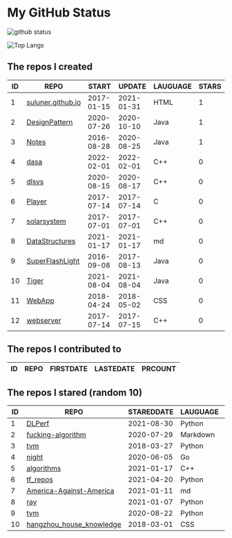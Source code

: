 # My GitHub Status

<img src="https://github-readme-stats-1.yihong0618.vercel.app/api?username=ThaddeusJiang&show_icons=true&&&hide_title=true&count_private=true" alt="github status" />

![Top Langs](https://github-readme-stats-1.yihong0618.vercel.app/api/top-langs/?username=ThaddeusJiang&layout=compact)

<!--START_SECTION:my_github-->
## The repos I created
| ID |                               REPO                                |   START    |   UPDATE   | LAUGUAGE | STARS |
|----|-------------------------------------------------------------------|------------|------------|----------|-------|
|  1 | [suluner.github.io](https://github.com/suluner/suluner.github.io) | 2017-01-15 | 2021-01-31 | HTML     |     1 |
|  2 | [DesignPattern](https://github.com/suluner/DesignPattern)         | 2020-07-26 | 2020-10-10 | Java     |     1 |
|  3 | [Notes](https://github.com/suluner/Notes)                         | 2016-08-28 | 2020-08-25 | Java     |     1 |
|  4 | [dasa](https://github.com/suluner/dasa)                           | 2022-02-01 | 2022-02-01 | C++      |     0 |
|  5 | [dlsys](https://github.com/suluner/dlsys)                         | 2020-08-15 | 2020-08-17 | C++      |     0 |
|  6 | [Player](https://github.com/suluner/Player)                       | 2017-07-14 | 2017-07-14 | C        |     0 |
|  7 | [solarsystem](https://github.com/suluner/solarsystem)             | 2017-07-01 | 2017-07-01 | C++      |     0 |
|  8 | [DataStructures](https://github.com/suluner/DataStructures)       | 2021-01-17 | 2021-01-17 | md       |     0 |
|  9 | [SuperFlashLight](https://github.com/suluner/SuperFlashLight)     | 2016-09-08 | 2017-08-13 | Java     |     0 |
| 10 | [Tiger](https://github.com/suluner/Tiger)                         | 2021-08-04 | 2021-08-04 | Java     |     0 |
| 11 | [WebApp](https://github.com/suluner/WebApp)                       | 2018-04-24 | 2018-05-02 | CSS      |     0 |
| 12 | [webserver](https://github.com/suluner/webserver)                 | 2017-07-14 | 2017-07-15 | C++      |     0 |

## The repos I contributed to
| ID | REPO | FIRSTDATE | LASTEDATE | PRCOUNT |
|----|------|-----------|-----------|---------|

## The repos I stared (random 10)
| ID |                                        REPO                                        | STAREDDATE | LAUGUAGE | LATESTUPDATE |
|----|------------------------------------------------------------------------------------|------------|----------|--------------|
|  1 | [DLPerf](https://github.com/Oneflow-Inc/DLPerf)                                    | 2021-08-30 | Python   | 2022-03-11   |
|  2 | [fucking-algorithm](https://github.com/labuladong/fucking-algorithm)               | 2020-07-29 | Markdown | 2022-03-22   |
|  3 | [tvm](https://github.com/apache/tvm)                                               | 2018-03-27 | Python   | 2022-03-22   |
|  4 | [night](https://github.com/talkgo/night)                                           | 2020-06-05 | Go       | 2022-03-22   |
|  5 | [algorithms](https://github.com/xtaci/algorithms)                                  | 2021-01-17 | C++      | 2022-03-22   |
|  6 | [tf_repos](https://github.com/lambdaji/tf_repos)                                   | 2021-04-20 | Python   | 2022-03-22   |
|  7 | [America-Against-America](https://github.com/zealotCE/America-Against-America)     | 2021-01-11 | md       | 2022-03-22   |
|  8 | [ray](https://github.com/ray-project/ray)                                          | 2021-01-07 | Python   | 2022-03-22   |
|  9 | [tvm](https://github.com/tqchen/tvm)                                               | 2020-08-22 | Python   | 2021-11-17   |
| 10 | [hangzhou_house_knowledge](https://github.com/houshanren/hangzhou_house_knowledge) | 2018-03-01 | CSS      | 2022-03-22   |

<!--END_SECTION:my_github-->